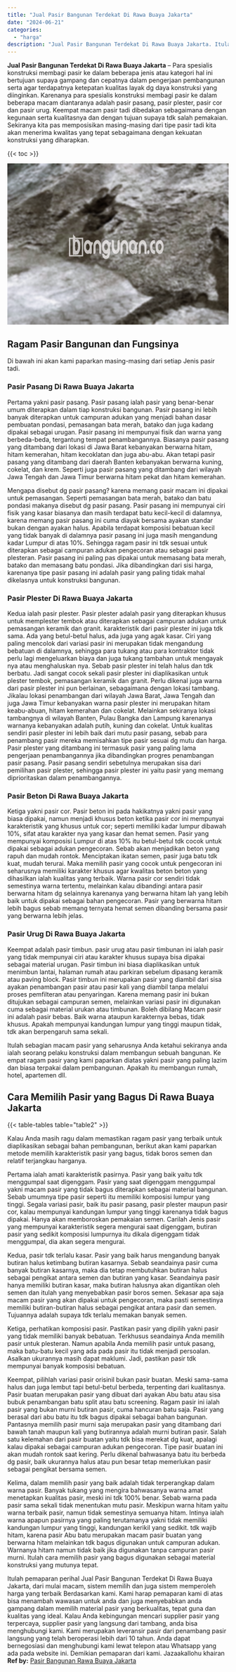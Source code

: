```yaml
---
title: "Jual Pasir Bangunan Terdekat Di Rawa Buaya Jakarta"
date: "2024-06-21"
categories: 
  - "harga"
description: "Jual Pasir Bangunan Terdekat Di Rawa Buaya Jakarta. Itulah pemaparan perihal Jual Pasir Bangunan Terdekat Di Rawa Buaya Jakarta, dari mulai macam, sistem mem..."
---
```


**Jual Pasir Bangunan Terdekat Di Rawa Buaya Jakarta** – Para spesialis konstruksi membagi pasir ke dalam beberapa jenis atau kategori hal ini bertujuan supaya gampang dan cepatnya dalam pengerjaan pembangunan serta agar terdapatnya ketepatan kualitas layak dg daya konstruksi yang diinginkan. Karenanya para spesialis konstruksi membagi pasir ke dalam beberapa macam diantaranya adalah pasir pasang, pasir plester, pasir cor dan pasir urug. Keempat macam pasir tadi dibedakan sebagaimana dengan kegunaan serta kualitasnya dan dengan tujuan supaya tdk salah pemakaian. Sekiranya kita pas memposisikan masing-masing dari tipe pasir tadi kita akan menerima kwalitas yang tepat sebagaimana dengan kekuatan konstruksi yang diharapkan.

{{< toc >}}

![Jual Pasir Bangunan Terdekat Di Rawa Buaya Jakarta](/images/jual-pasir-bangunan-36.png)

## Ragam Pasir Bangunan dan Fungsinya

Di bawah ini akan kami paparkan masing-masing dari setiap Jenis pasir tadi.

### Pasir Pasang Di Rawa Buaya Jakarta

Pertama yakni pasir pasang. Pasir pasang ialah pasir yang benar-benar umum diterapkan dalam tiap konstruksi bangunan. Pasir pasang ini lebih banyak diterapkan untuk campuran adukan yang menjadi bahan dasar pembuatan pondasi, pemasangan bata merah, batako dan juga kadang dipakai sebagai urugan. Pasir pasang ini mempunyai fisik dan warna yang berbeda-beda, tergantung tempat penambangannya. Biasanya pasir pasang yang ditambang dari lokasi di Jawa Barat kebanyakan berwarna hitam, hitam kemerahan, hitam kecoklatan dan juga abu-abu. Akan tetapi pasir pasang yang ditambang dari daerah Banten kebanyakan berwarna kuning, cokelat, dan krem. Seperti juga pasir pasang yang ditambang dari wilayah Jawa Tengah dan Jawa Timur berwarna hitam pekat dan hitam kemerahan.

Mengapa disebut dg pasir pasang? karena memang pasir macam ini dipakai untuk pemasangan. Seperti pemasangan bata merah, batako dan batu pondasi makanya disebut dg pasir pasang. Pasir pasang ini mempunyai ciri fisik yang kasar biasanya dan masih terdapat batu kecil-kecil di dalamnya, karena memang pasir pasang ini cuma diayak bersama ayakan standar bukan dengan ayakan halus. Apabila terdapat komposisi bebatuan kecil yang tidak banyak di dalamnya pasir pasang ini juga masih mengandung kadar Lumpur di atas 10%. Sehingga ragam pasir ini tdk sesuai untuk diterapkan sebagai campuran adukan pengecoran atau sebagai pasir plesteran. Pasir pasang ini paling pas dipakai untuk memasang bata merah, batako dan memasang batu pondasi. Jika dibandingkan dari sisi harga, karenanya tipe pasir pasang ini adalah pasir yang paling tidak mahal dikelasnya untuk konstruksi bangunan.

### Pasir Plester Di Rawa Buaya Jakarta

Kedua ialah pasir plester. Pasir plester adalah pasir yang diterapkan khusus untuk memplester tembok atau diterapkan sebagai campuran adukan untuk pemasangan keramik dan granit. karakteristik dari pasir plester ini juga tdk sama. Ada yang betul-betul halus, ada juga yang agak kasar. Ciri yang paling mencolok dari variasi pasir ini merupakan tidak mengandung bebatuan di dalamnya, sehingga para tukang atau para kontraktor tidak perlu lagi mengeluarkan biaya dan juga tukang tambahan untuk mengayak nya atau menghaluskan nya. Sebab pasir plester ini telah halus dan tdk berbatu. Jadi sangat cocok sekali pasir plester ini diaplikasikan untuk plester tembok, pemasangan keramik dan granit. Perlu dikenal juga warna dari pasir plester ini pun berlainan, sebagaimana dengan lokasi tambang. Jikalau lokasi penambangan dari wilayah Jawa Barat, Jawa Tengah dan juga Jawa Timur kebanyakan warna pasir plester ini merupakan hitam keabu-abuan, hitam kemerahan dan cokelat. Melainkan sekiranya lokasi tambangnya di wilayah Banten, Pulau Bangka dan Lampung karenanya warnanya kebanyakan adalah putih, kuning dan cokelat. Untuk kualitas sendiri pasir plester ini lebih baik dari mutu pasir pasang, sebab para penambang pasir mereka memisahkan tipe pasir sesuai dg mutu dan harga. Pasir plester yang ditambang ini termasuk pasir yang paling lama pengerjaan penambangannya jika dibandingkan progres penambangan pasir pasang. Pasir pasang sendiri sebetulnya merupakan sisa dari pemilihan pasir plester, sehingga pasir plester ini yaitu pasir yang memang diprioritaskan dalam penambangannya.

### Pasir Beton Di Rawa Buaya Jakarta

Ketiga yakni pasir cor. Pasir beton ini pada hakikatnya yakni pasir yang biasa dipakai, namun menjadi khusus beton ketika pasir cor ini mempunyai karakteristik yang khusus untuk cor; seperti memiliki kadar lumpur dibawah 10%, sifat atau karakter nya yang kasar dan hemat semen. Pasir yang mempunyai komposisi Lumpur di atas 10% itu betul-betul tdk cocok untuk dipakai sebagai adukan pengecoran. Sebab akan menjadikan beton yang rapuh dan mudah rontok. Menciptakan ikatan semen, pasir juga batu tdk kuat, mudah terurai. Maka memilih pasir yang cocok untuk pengecoran ini seharusnya memiliki karakter khusus agar kwalitas beton beton yang dihasilkan ialah kualitas yang terbaik. Warna pasir cor sendiri tidak semestinya warna tertentu, melainkan kalau dibandingi antara pasir berwarna hitam dg selainnya karenanya yang berwarna hitam lah yang lebih baik untuk dipakai sebagai bahan pengecoran. Pasir yang berwarna hitam lebih bagus sebab memang ternyata hemat semen dibanding bersama pasir yang berwarna lebih jelas.

### Pasir Urug Di Rawa Buaya Jakarta

Keempat adalah pasir timbun. pasir urug atau pasir timbunan ini ialah pasir yang tidak mempunyai ciri atau karakter khusus supaya bisa dipakai sebagai material urugan. Pasir timbun ini biasa diaplikasikan untuk menimbun lantai, halaman rumah atau parkiran sebelum dipasang keramik atau paving block. Pasir timbun ini merupakan pasir yang diambil dari sisa ayakan penambangan pasir atau pasir kali yang diambil tanpa melalui proses pemfilteran atau penyaringan. Karena memang pasir ini bukan ditujukan sebagai campuran semen, melainkan variasi pasir ini digunakan cuma sebagai material urukan atau timbunan. Boleh dibilang Macam pasir ini adalah pasir bebas. Baik warna ataupun karakternya bebas, tidak khusus. Apakah mempunyai kandungan lumpur yang tinggi maupun tidak, tdk akan berpengaruh sama sekali.

Itulah sebagian macam pasir yang seharusnya Anda ketahui sekiranya anda ialah seorang pelaku konstruksi dalam membangun sebuah bangunan. Ke empat ragam pasir yang kami paparkan diatas yakni pasir yang paling lazim dan biasa terpakai dalam pembangunan. Apakah itu membangun rumah, hotel, apartemen dll.

## Cara Memilih Pasir yang Bagus Di Rawa Buaya Jakarta

{{< table-tables table="table2" >}}

Kalau Anda masih ragu dalam memastikan ragam pasir yang terbaik untuk diaplikasikan sebagai bahan pembangunan, berikut akan kami paparkan metode memilih karakteristik pasir yang bagus, tidak boros semen dan relatif terjangkau harganya.

Pertama ialah amati karakteristik pasirnya. Pasir yang baik yaitu tdk menggumpal saat digenggam. Pasir yang saat digenggam menggumpal yakni macam pasir yang tidak bagus diterapkan sebagai material bangunan. Sebab umumnya tipe pasir seperti itu memiliki komposisi lumpur yang tinggi. Segala variasi pasir, baik itu pasir pasang, pasir plester maupun pasir cor, kalau mempunyai kandungan lumpur yang tinggi karenanya tidak bagus dipakai. Hanya akan memboroskan pemakaian semen. Carilah Jenis pasir yang mempunyai karakteristik segera mengurai saat digenggam, butiran pasir yang sedikit komposisi lumpurnya itu dikala digenggam tidak menggumpal, dia akan segera mengurai.

Kedua, pasir tdk terlalu kasar. Pasir yang baik harus mengandung banyak butiran halus ketimbang butiran kasarnya. Sebab seandainya pasir cuma banyak butiran kasarnya, maka dia tetap membutuhkan butiran halus sebagai pengikat antara semen dan butiran yang kasar. Seandainya pasir hanya memiliki butiran kasar, maka butiran halusnya akan digantikan oleh semen dan itulah yang menyebabkan pasir boros semen. Sekasar apa saja macam pasir yang akan dipakai untuk pengecoran, maka pasti semestinya memiliki butiran-butiran halus sebagai pengikat antara pasir dan semen. Tujuannya adalah supaya tdk terlalu memakan banyak semen.

Ketiga, perhatikan komposisi pasir. Pastikan pasir yang dipilih yakni pasir yang tidak memiliki banyak bebatuan. Terkhusus seandainya Anda memilih pasir untuk plesteran. Namun apabila Anda memilih pasir untuk pasang, maka batu-batu kecil yang ada pada pasir itu tidak menjadi persoalan. Asalkan ukurannya masih dapat maklumi. Jadi, pastikan pasir tdk mempunyai banyak komposisi bebatuan.

Keempat, pilihlah variasi pasir orisinil bukan pasir buatan. Meski sama-sama halus dan juga lembut tapi betul-betul berbeda, terpenting dari kualitasnya. Pasir buatan merupakan pasir yang dibuat dari ayakan Abu batu atau sisa bubuk penambangan batu split atau batu screening. Ragam pasir ini ialah pasir yang bukan murni butiran pasir, cuma hancuran batu saja. Pasir yang berasal dari abu batu itu tdk bagus dipakai sebagai bahan bangunan. Pantasnya memilih pasir murni saja merupakan pasir yang ditambang dari bawah tanah maupun kali yang butirannya adalah murni butiran pasir. Salah satu kelemahan dari pasir buatan yaitu tdk bisa merekat dg kuat, apalagi kalau dipakai sebagai campuran adukan pengecoran. Tipe pasir buatan ini akan mudah rontok saat kering. Perlu dikenal bahwasanya batu itu berbeda dg pasir, baik ukurannya halus atau pun besar tetap memerlukan pasir sebagai pengikat bersama semen.

Kelima, dalam memilih pasir yang baik adalah tidak terperangkap dalam warna pasir. Banyak tukang yang mengira bahwasanya warna amat menetapkan kualitas pasir, meski ini tdk 100% benar. Sebab warna pada pasir sama sekali tidak menentukan mutu pasir. Meskipun warna hitam yaitu warna terbaik pasir, namun tidak semestinya semuanya hitam. Intinya ialah warna apapun pasirnya yang paling terutamanya yakni tidak memiliki kandungan lumpur yang tinggi, kandungan kerikil yang sedikit. tdk wajib hitam, karena pasir Abu batu merupakan macam pasir buatan yang berwarna hitam melainkan tdk bagus digunakan untuk campuran adukan. Warnanya hitam namun tidak baik jika digunakan tanpa campuran pasir murni. Itulah cara memilih pasir yang bagus digunakan sebagai material konstruksi yang mutunya tepat.

Itulah pemaparan perihal Jual Pasir Bangunan Terdekat Di Rawa Buaya Jakarta, dari mulai macam, sistem memilih dan juga sistem memperoleh harga yang terbaik Berdasarkan kami. Kami harap pemaparan kami di atas bisa menambah wawasan untuk anda dan juga menyebabkan anda gampang dalam memilih material pasir yang berkualitas, tepat guna dan kualitas yang ideal. Kalau Anda kebingungan mencari supplier pasir yang terpercaya, supplier pasir yang langsung dari tambang, anda bisa menghubungi kami. Kami merupakan leveransir pasir dari penambang pasir langsung yang telah beroperasi lebih dari 10 tahun. Anda dapat bernegosiasi dan menghubungi kami lewat telepon atau Whatsapp yang ada pada website ini. Demikian pemaparan dari kami. Jazaakallohu khairan
**Ref by:** [Pasir Bangunan Rawa Buaya Jakarta](https://id.wikipedia.org/wiki/Pasir)
